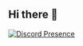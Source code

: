 ## Hi there 👋
[![Discord Presence](https://lanyard-profile-readme.vercel.app/api/564190948863508486)](https://discord.com/users/564190948863508486)
